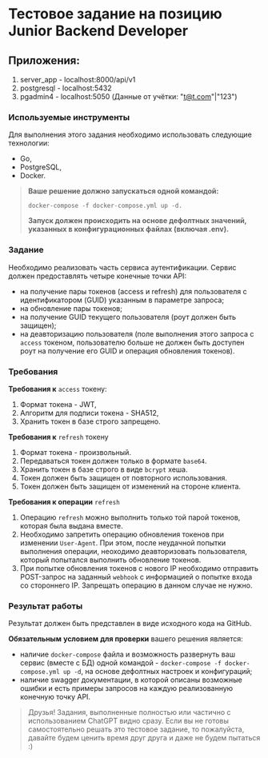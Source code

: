 # Тестовое задание на позицию Junior Backend Developer

## Приложения:

1) server_app - localhost:8000/api/v1
2) postgresql - localhost:5432
3) pgadmin4 - localhost:5050 (Данные от учётки: "t@t.com"|"123")


### **Используемые инструменты**

Для выполнения этого задания необходимо использовать следующие технологии:

- Go,
- PostgreSQL,
- Docker.

> **Ваше решение должно запускаться одной командой:**
>
>  `docker-compose -f docker-compose.yml up -d.`
>
> **Запуск должен происходить на основе дефолтных значений, указанных в конфигурационных файлах (включая .env).**


### **Задание**

Необходимо реализовать часть сервиса аутентификации. Сервис должен предоставлять четыре конечные точки API:

- на получение пары токенов (access и refresh) для пользователя с идентификатором (GUID) указанным в параметре запроса;
- на обновление пары токенов;
- на получение GUID текущего пользователя (роут должен быть защищен);
- на деавторизацию пользователя (поле выполнения этого запроса с `access` токеном, пользователю больше не должен быть доступен роут на получение его GUID и операция обновления токенов).

### **Требования**

**Требования к** `access` токену:

1. Формат токена - JWT,
2. Алгоритм для подписи токена - SHA512,
3. Хранить токен в базе строго запрещено.


**Требования к** `refresh` токену

1. Формат токена - произвольный.
2. Передаваться токен должен только в формате `base64`.
3. Хранить токен в базе строго в виде `bcrypt` хеша.
4. Токен должен быть защищен от повторного использования.
5. Токен должен быть защищен от изменений на стороне клиента.


**Требования к операции** `refresh`

1. Операцию `refresh` можно выполнить только той парой токенов, которая была выдана вместе.
2. Необходимо запретить операцию обновления токенов при изменении `User-Agent`. При этом, после неудачной попытки выполнения операции, неоходимо деавторизовать пользователя, который попытался выполнить обновление токенов.
3. При попытке обновления токенов с нового IP необходимо отправить POST-запрос на заданный `webhook` с информацией о попытке входа со стороннего IP. Запрещать операцию в данном случае не нужно.

### **Результат работы**

Результат должен быть представлен в виде исходного кода на GitHub. 

**Обязательным** **условием** **для проверки** вашего решения является:

- наличие `docker-compose` файла и возможность развернуть ваш сервис (вместе с БД) одной командой - `docker-compose -f docker-compose.yml up -d`, на основе дефолтных настроек и конфигураций;
- наличие swagger документации, в которой описаны возможные ошибки и есть примеры запросов на каждую реализованную конечную точку API.


> Друзья! Задания, выполненные полностью или частично с использованием СhatGPT видно сразу. Если вы не готовы самостоятельно решать это тестовое задание, то пожалуйста, давайте будем ценить время друг друга и даже не будем пытаться :)